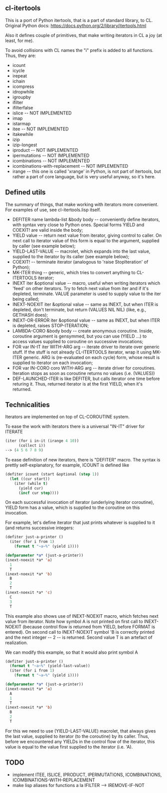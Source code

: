 cl-itertools
------------

This is a port of Python itertools, that is a part of standard library, to CL.
Original Python docs: https://docs.python.org/2/library/itertools.html

Also it defines couple of primitives, that make writing iterators in CL a joy (at least, for me).

To avoid collisions with CL names the "i" prefix is added to all functions.
Thus, they are:

* icount
* icycle
* irepeat
* ichain
* icompress
* idropwhile
* igroupby
* ifilter
* ifilterfalse
* islice -- NOT IMPLEMENTED
* imap
* istarmap
* itee -- NOT IMPLEMENTED
* itakewhile
* izip
* izip-longest
* iproduct -- NOT IMPLEMENTED
* ipermutations -- NOT IMPLEMENTED
* icombinations -- NOT IMPLEMENTED
* icombinations-with-replacement -- NOT IMPLEMENTED
* irange -- this one is called 'xrange' in Python, is not part of itertools, but rather
  a part of core language, but is very useful anyway, so it's here.

Defined utils
-------------

The summary of things, that make working with iterators more convenient.
For examples of use, see cl-itertools.lisp itself.

* DEFITER name lambda-list &body body -- conveniently define iterators, with syntax very
  close to Python ones. Special forms YIELD and COEXIT! are valid inside the body;
* YIELD value -- return next value from iterator, giving control to caller.
  On next call to iterator value of this form is equal to the argument, supplied by caller (see example below);
* YIELD-LAST-VALUE -- macrolet, which expands into the last value, supplied to the iterator by its caller
  (see example below);
* COEXIT! -- terminate iterator (analogous to 'raise StopIteration' of Python);
* MK-ITER thing -- generic, which tries to convert anything to CL-ITERTOOLS iterator;
* INEXT iter &optional value -- macro, useful when writing iterators which 'feed' on other iterators.
  Try to fetch next value from iter and if it's depleted, terminate. VALUE parameter is used to
  supply value to the iter being called;
* INEXT-NOEXIT iter &optional value -- same as INEXT, but when ITER is depleted, don't terminate,
  but return (VALUES NIL NIL) (like, e.g., GETHASH does);
* INEXT-OR-ERROR iter &optional value -- same as INEXT, but when ITER is depleted, raises STOP-ITERATION;
* LAMBDA-CORO &body body -- create anonymous coroutine. Inside, coroutine argument is gensymmed,
  but you can use (YIELD ...) to access values supplied to coroutine on successive invocations;
* FOR var IN-IT iter WITH-ARG arg -- iterate driver to iterate over generic stuff.
  If the stuff is not already CL-ITERTOOLS iterator, wrap it using MK-ITER generic.
  ARG is (re-evaluated on each cycle) form, whose result is supplied to iterator on each invocation;
* FOR var IN-CORO coro WITH-ARG arg -- iterate driver for coroutines. Iteration stops as soon as
  coroutine returns no values (i.e. (VALUES))
* DEF-LAUNCHED-ITER is like DEFITER, but calls iterator one time before returing it. Thus,
  returned iterator is at the first YIELD, when it's returned.

Technicalities
--------------

Iterators are implemented on top of CL-COROUTINE system.

To ease the work with iterators there is a universal "IN-IT" driver for ITERATE

```lisp
(iter (for i in-it (irange 4 10))
      (collect i))
--> (4 5 6 7 8 9)
```

To ease definition of new iterators, there is "DEFITER" macro.
The syntax is prettly self-explanatory, for example, ICOUNT is defined like

```lisp
(defiter icount (start &optional (step 1))
  (let ((cur start))
    (iter (while t)
	  (yield cur)
	  (incf cur step))))
```

On each successful invocation of iterator (underlying iterator coroutine),
YIELD form has a value, which is supplied to the coroutine on this invocation.

For example, let's define iterator that just prints whatever is supplied to it
(and returns successive integers:

```lisp
(defiter just-a-printer ()
  (iter (for i from 1)
  	(format t "~a~%" (yield i))))

(defparameter *a* (just-a-printer))
(inext-noexit *a* 'a)
  1
  T
(inext-noexit *a* 'b)
  B
  2
  T
(inext-noexit *a* 'c)
  C
  3
  T
```

This example also shows use of INEXT-NOEXIT macro, which fetches next value from iterator.
Note how symbol A is not printed on first call to INEXT-NOEXIT
  (because control flow is returned from YIELD, before FORMAT is entered).
On second call to INEXT-NOEXIT symbol 'B is correctly printed and the next integer -- 2 -- is returned.
Second value T is an artefact of realization.

We can modify this example, so that it would also print symbol A

```lisp
(defiter just-a-printer ()
  (format t "~a~%" (yield-last-value))
  (iter (for i from 1)
  	(format t "~a~%" (yield i))))

(defparameter *a* (just-a-printer))
(inext-noexit *a* 'a)
  A
  1
  T
(inext-noexit *a* 'b)
  B
  2
  T
```

For this we need to use (YIELD-LAST-VALUE) macrolet, that always gives the last value, supplied to iterator
(to the coroutine) by its caller. Thus, before we encountered any YIELDs in the control flow of the iterator,
this value is equal to the value first supplied to the iterator (i.e. 'A).

TODO
----

* implement ITEE, ISLICE, IPRODUCT, IPERMUTATIONS, ICOMBINATIONS, ICOMBINATIONS-WITH-REPLACEMENT
* make lisp aliases for functions a la IFILTER --> IREMOVE-IF-NOT
